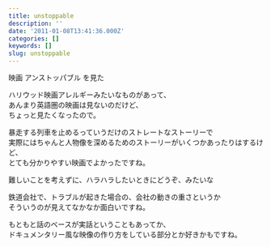 ```yaml
---
title: unstoppable
description: ''
date: '2011-01-08T13:41:36.000Z'
categories: []
keywords: []
slug: unstoppable
---
```

映画 アンストッパブル を見た

ハリウッド映画アレルギーみたいなものがあって、   
あんまり英語圏の映画は見ないのだけど、   
ちょっと見たくなったので。

暴走する列車を止めるっていうだけのストレートなストーリーで   
実際にはちゃんと人物像を深めるためのストーリーがいくつかあったりはするけど、   
とても分かりやすい映画でよかったですね。

難しいことを考えずに、ハラハラしたいときにどうぞ、みたいな

鉄道会社で、トラブルが起きた場合の、会社の動きの重さというか   
そういうのが見えてなかなか面白いですね。

もともと話のベースが実話ということもあってか、   
ドキュメンタリー風な映像の作り方をしている部分とか好きかもですね。